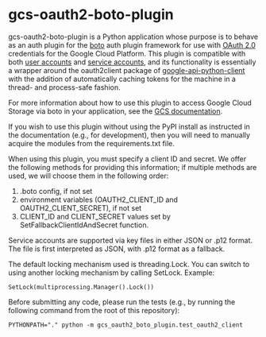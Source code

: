 # gcs-oauth2-boto-plugin

gcs-oauth2-boto-plugin is a Python application whose purpose is to behave as
an auth plugin for the [boto] auth plugin framework for use with [OAuth 2.0]
credentials for the Google Cloud Platform. This plugin is compatible with
both [user accounts] and [service accounts], and its functionality is
essentially a wrapper around the oauth2client package of
[google-api-python-client] with the addition of automatically caching tokens
for the machine in a thread- and process-safe fashion.

For more information about how to use this plugin to access Google Cloud Storage
via boto in your application, see the [GCS documentation].

If you wish to use this plugin without using the PyPI install as instructed in
the documentation (e.g., for development), then you will need to manually
acquire the modules from the requirements.txt file.


When using this plugin, you must specify a client ID and secret. We offer the
following methods for providing this information; if multiple methods are used,
we will choose them in the following order:

1. .boto config, if not set
2. environment variables (OAUTH2_CLIENT_ID and OAUTH2_CLIENT_SECRET), if not set
3. CLIENT_ID and CLIENT_SECRET values set by SetFallbackClientIdAndSecret function.

Service accounts are supported via key files in either JSON or .p12 format.
The file is first interpreted as JSON, with .p12 format as a fallback.

The default locking mechanism used is threading.Lock. You can switch to using
another locking mechanism by calling SetLock. Example:

```
SetLock(multiprocessing.Manager().Lock())
```


Before submitting any code, please run the tests (e.g., by running the following
command from the root of this repository):

    PYTHONPATH="." python -m gcs_oauth2_boto_plugin.test_oauth2_client

[boto]: https://github.com/boto/boto
[OAuth 2.0]: https://developers.google.com/accounts/docs/OAuth2Login
[user accounts]: https://developers.google.com/accounts/docs/OAuth2#installed
[service accounts]: https://developers.google.com/accounts/docs/OAuth2#serviceaccount
[google-api-python-client]: https://code.google.com/p/google-api-python-client/wiki/OAuth2Client
[GCS documentation]: https://developers.google.com/storage/docs/gspythonlibrary
